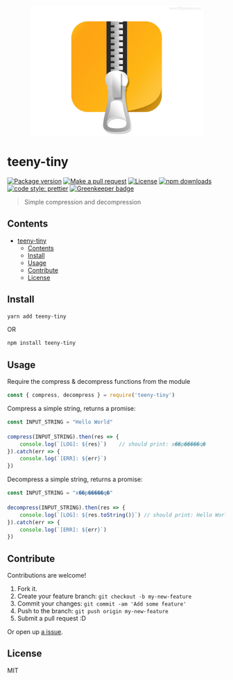 <div align="center">
	<img src="assets/compress.jpg" alt="Compression" height="300px">
</div>

# teeny-tiny

[![Package version](https://img.shields.io/npm/v/react-native-side-drawer.svg?style=flat-square)](https://npmjs.org/package/teeny-tiny)
[![Make a pull request](https://img.shields.io/badge/PRs-welcome-brightgreen.svg?style=flat-square)](http://makeapullrequest.com)
[![License](https://img.shields.io/npm/l/teeny-tiny.svg?style=flat-square)](https://github.com/pedreviljoen/teeny-tiny/blob/master/LICENSE) 
[![npm downloads](https://img.shields.io/npm/dm/teeny-tiny.svg?style=flat-square)](https://npmjs.org/package/teeny-tiny)
[![code style: prettier](https://img.shields.io/badge/code_style-prettier-ff69b4.svg?style=flat-square)](https://github.com/prettier/prettier)
[![Greenkeeper badge](https://badges.greenkeeper.io/pedreviljoen/teeny-tiny.svg)](https://greenkeeper.io/)

> Simple compression and decompression

## Contents

- [teeny-tiny](#teeny-tiny)
  - [Contents](#contents)
  - [Install](#install)
  - [Usage](#usage)
  - [Contribute](#contribute)
  - [License](#license)

## Install

```sh
yarn add teeny-tiny
```

OR

```sh
npm install teeny-tiny
```

## Usage

Require the compress & decompress functions from the module 

```javascript
const { compress, decompress } = require('teeny-tiny')
```

Compress a simple string, returns a promise:

```javascript
const INPUT_STRING = "Hello World"

compress(INPUT_STRING).then(res => {
    console.log(`[LOG]: ${res}`)    // should print: x��p�����q�
}).catch(err => {
    console.log(`[ERR]: ${err}`)
})
```

Decompress a simple string, returns a promise:

```javascript
const INPUT_STRING = "x��p�����q�"

decompress(INPUT_STRING).then(res => {
    console.log(`[LOG]: ${res.toString()}`) // should print: Hello World
}).catch(err => {
    console.log(`[ERR]: ${err}`)
})
```

## Contribute

Contributions are welcome!

1. Fork it.
2. Create your feature branch: `git checkout -b my-new-feature`
3. Commit your changes: `git commit -am 'Add some feature'`
4. Push to the branch: `git push origin my-new-feature`
5. Submit a pull request :D

Or open up [a issue](https://github.com/pedreviljoen/teeny-tiny/issues).

## License

MIT